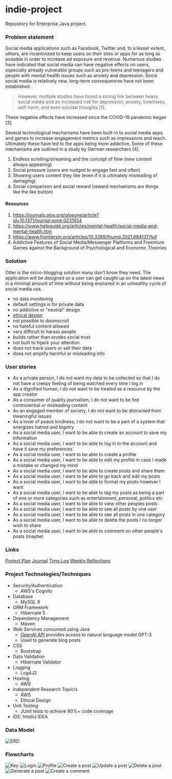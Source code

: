 # indie-project

Repository for Enterprise Java project.

### Problem statement
Social media applications such as Facebook, Twitter and, to a lesser extent, others, are incentivized to keep users on their sites or apps for as long as possible in order to increase ad exposure and revenue. Numerous studies have indicated that social media can have negative effects on users, especially already vulnerable groups such as pre-teens and teenagers and people with mental health issues such as anxiety and depression. Since social media is relatively new, long-term consequences have not been established. 

>  However, multiple studies have found a strong link between heavy social media and an increased risk for depression, anxiety, loneliness, self-harm, and even suicidal thoughts [1].

These negative effects have increased since the COVID-19 pandemic began [3].

Several technological mechanisms have been built-in to social media apps and games to increase engagement metrics such as impressions and reach. Ultimately these have led to the apps being more addictive. Some of these mechanisms are outlined in a study by German researchers [4].
1. Endless scrolling/streaming and the concept of flow (new content always appearing)
2. Social pressure (users are nudged to engage fast and often)
3. Showing users content they like (even if it is ultimately misleading of damaging)
4. Social comparison and social reward (reward mechanisms are things like the like button)

#### Resources
1. https://journals.plos.org/plosone/article?id=10.1371/journal.pone.0231924
2. https://www.helpguide.org/articles/mental-health/social-media-and-mental-health.htm
3. https://www.frontiersin.org/articles/10.3389/fhumd.2021.684137/full
4. Addictive Features of Social Media/Messenger Platforms and Freemium Games against the Background of Psychological and Economic Theories 

### Solution
Otter is the micro-blogging solution many don't know they need. 
The application will be designed so a user can get caught up on the latest news in a minimal amount of time without being ensnared in an unhealthy cycle of social media use.  
* no data monitoring 
* default settings is for private data
* no addictive or "neutral" design 
* [ethical design](https://mindfultechnics.com/reform-social-media-part-v-ethical-design-in-social-media/) 
* not possible to doomscroll
* no hateful content allowed 
* very difficult to harass people
* builds rather than erodes social trust
* not built to hijack your attention
* does not track users or sell their data
* does not amplify harmful or misleading info

### User stories
* As a private person, I do not want my data to be collected so that I do not have a creepy feeling of being watched every time I log in 
* As a dignified human, I do not want to be treated as a resource by the app creator
* As a consumer of quality journalism, I do not want to be fed controversial or misleading content
* As an engaged member of society, I do not want to be distracted from meaningful issues
* As a lover of peace kindness, I do not want to be a part of a system that energizes hatred and bigotry
* As a social media user, I want to be able to create an account to save my information
* As a social media user, I want to be able to log in to the account and have it save my preferences`
* As a social media user, I want to be able to create a profile
* As a social media user, I want to be able to edit my profile in case I made a mistake or changed my mind
* As a social media user, I want to be able to create posts and share them
* As a social media user, I want to be able to go back and edit my posts
* As a social media user, I want to be able to format my posts however I want
* As a social media user, I want to be able to tag my posts as being a part of one or more categories such as entertainment, personal, politics etc
* As a social media user, I want to be able to view other peoples posts
* As a social media user, I want to be able to see all posts by one user
* As a social media user, I want to be able to see all posts in one category
* As a social media user, I want to be able to delete the posts I no longer wish to share
* As a social media user, I want to be able to comment on other people's posts (maybe)

### Links
[Project Plan](/ProjectPlan.md)
[Journal](/Journal.md)
[Time Log](/TimeLog.md)
[Weekly Reflections](/WeeklyReflection.md)

### Project Technologies/Techniques
* Security/Authentication
    * AWS's Cognito
* Database
    * MySQL 8
* ORM Framework
    * Hibernate 5
* Dependency Management
    * Maven
* Web Services consumed using Java
    * [OpenAI API](https://beta.openai.com/docs/introduction) provides access to natural language model GPT-3
    * Used to generate blog posts
* CSS
    * Bootstrap
* Data Validation
    * Hibernate Validator
* Logging
    * Log4J2
* Hosting
    * AWS
* Independent Research Topic/s
    * AWS
    * Ethical Design 
* Unit Testing
    * JUnit tests to achieve 80%+ code coverage
* IDE: IntelliJ IDEA


### Data Model 
![ERD](DesignDocuments/ERD_4-6-22_no_comment_table.png)

### Flowcharts
![Key](flowcharts/key.jpg)
![Login](flowcharts/login.jpg)
![Profile](flowcharts/profile.jpg)
![Create a post](flowcharts/create_post.jpg)
![Update a post](flowcharts/update_post.jpg)
![Delete a post](flowcharts/delete_post.jpg)
![Generate a post](flowcharts/generate_post.jpg)
![Create a comment](flowcharts/create_comment.jpg)


